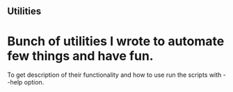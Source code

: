 ## Utilities
# Bunch of utilities I wrote to automate few things and have fun. 
To get description of their functionality and how to use run the scripts with --help option.
